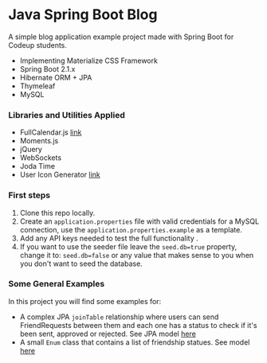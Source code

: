 # Java Spring Boot Blog
A simple blog application example project made with Spring Boot for Codeup students.

- Implementing Materialize CSS Framework
- Spring Boot 2.1.x
- Hibernate ORM + JPA
- Thymeleaf
- MySQL
 
### Libraries and Utilities Applied

- FullCalendar.js [link](https://fullcalendar.io/)
- Moments.js
- jQuery
- WebSockets
- Joda Time
- User Icon Generator [link](https://github.com/fmendozaro/user-icon-generator)

### First steps

1. Clone this repo locally.
1. Create an `application.properties` file with valid credentials for a MySQL connection, use the `application.properties.example` as a template.
1. Add any API keys needed to test the full functionality .
1. If you want to use the seeder file leave the `seed.db=true` property, change it to: `seed.db=false` or any value that makes sense to you when you don't want to seed the database.

### Some General Examples

In this project you will find some examples for:
- A complex JPA `joinTable` relationship where users can send FriendRequests between them and each one has a status to check if it's been sent, approved or rejected. See JPA model [here](https://github.com/fmendozaro/spring-blog/blob/master/src/main/java/com/fer_mendoza/blog/models/FriendList.java)
- A small `Enum` class that contains a list of friendship statues. See model [here](https://github.com/fmendozaro/spring-blog/blob/master/src/main/java/com/fer_mendoza/blog/models/FriendStatus.java) 
